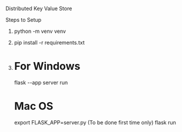 Distributed Key Value Store

Steps to Setup

1) python -m venv venv

2) pip install -r requirements.txt

3) # For Windows
    flask --app server run
   # Mac OS
    export FLASK_APP=server.py (To be done first time only)
    flask run